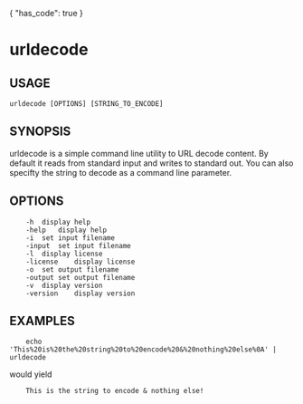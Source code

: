 {
    "has_code": true
}


# urldecode

## USAGE

    urldecode [OPTIONS] [STRING_TO_ENCODE]

## SYNOPSIS

urldecode is a simple command line utility to URL decode content. By default
it reads from standard input and writes to standard out.  You can
also specifty the string to decode as a command line parameter.

## OPTIONS

```
	-h	display help
	-help	display help
	-i	set input filename
	-input	set input filename
	-l	display license
	-license	display license
	-o	set output filename
	-output	set output filename
	-v	display version
	-version	display version
```

## EXAMPLES

```shell
    echo 'This%20is%20the%20string%20to%20encode%20&%20nothing%20else%0A' | urldecode
```

would yield

```shell
    This is the string to encode & nothing else!
```

